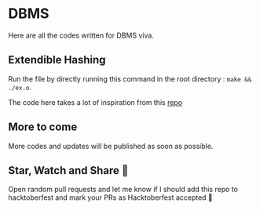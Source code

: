 # DBMS

Here are all the codes written for DBMS viva.

## Extendible Hashing
Run the file by directly running this command in the root directory : `make && ./ex.o`.

The code here takes a lot of inspiration from this [repo](https://github.com/nitish6174/extendible-hashing/blob/master/main.cpp)

## More to come
More codes and updates will be published as soon as possible.

## Star, Watch and Share  🥳
Open random pull requests and let me know if I should add this repo to hacktoberfest and mark your PRs as Hacktoberfest accepted 👀
